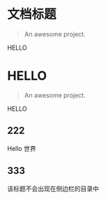# 文档标题

> An awesome project.

HELLO


# HELLO
> An awesome project.

HELLO

## 222

Hello 世界

## 333 <!-- {docsify-ignore} --> 

该标题不会出现在侧边栏的目录中
